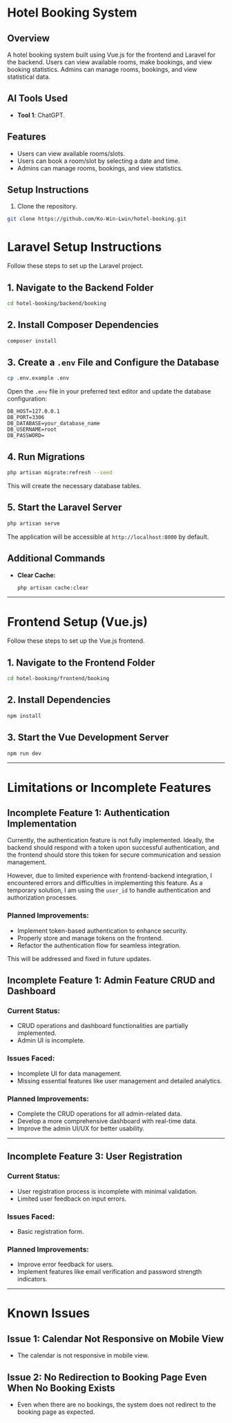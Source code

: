 # Hotel Booking System

## Overview
A hotel booking system built using Vue.js for the frontend and Laravel for the backend. Users can view available rooms, make bookings, and view booking statistics. Admins can manage rooms, bookings, and view statistical data.

## AI Tools Used
- **Tool 1**: ChatGPT.

## Features
- Users can view available rooms/slots.
- Users can book a room/slot by selecting a date and time.
- Admins can manage rooms, bookings, and view statistics.
  
## Setup Instructions

1. Clone the repository.

```bash
git clone https://github.com/Ko-Win-Lwin/hotel-booking.git
```

# Laravel Setup Instructions

Follow these steps to set up the Laravel project.

## 1. Navigate to the Backend Folder

```bash
cd hotel-booking/backend/booking
```

## 2. Install Composer Dependencies

```bash
composer install
```

## 3. Create a `.env` File and Configure the Database

```bash
cp .env.example .env
```

Open the `.env` file in your preferred text editor and update the database configuration:

```env
DB_HOST=127.0.0.1
DB_PORT=3306
DB_DATABASE=your_database_name
DB_USERNAME=root
DB_PASSWORD=
```

## 4. Run Migrations

```bash
php artisan migrate:refresh --seed
```

This will create the necessary database tables.

## 5. Start the Laravel Server

```bash
php artisan serve
```

The application will be accessible at `http://localhost:8000` by default.

## Additional Commands

- **Clear Cache:**
  ```bash
  php artisan cache:clear
  ```

---

  
# Frontend Setup (Vue.js)

Follow these steps to set up the Vue.js frontend.

## 1. Navigate to the Frontend Folder

```bash
cd hotel-booking/frontend/booking
```

## 2. Install Dependencies

```bash
npm install
```

## 3. Start the Vue Development Server

```bash
npm run dev
```

--- 


# Limitations or Incomplete Features

## Incomplete Feature 1: Authentication Implementation

Currently, the authentication feature is not fully implemented. Ideally, the backend should respond with a token upon successful authentication, and the frontend should store this token for secure communication and session management.

However, due to limited experience with frontend-backend integration, I encountered errors and difficulties in implementing this feature. As a temporary solution, I am using the `user_id` to handle authentication and authorization processes.

### Planned Improvements:
- Implement token-based authentication to enhance security.
- Properly store and manage tokens on the frontend.
- Refactor the authentication flow for seamless integration.

This will be addressed and fixed in future updates.

## Incomplete Feature 1: Admin Feature CRUD and Dashboard
### Current Status:
- CRUD operations and dashboard functionalities are partially implemented.
- Admin UI is incomplete.

### Issues Faced:
- Incomplete UI for data management.
- Missing essential features like user management and detailed analytics.

### Planned Improvements:
- Complete the CRUD operations for all admin-related data.
- Develop a more comprehensive dashboard with real-time data.
- Improve the admin UI/UX for better usability.

---

## Incomplete Feature 3: User Registration
### Current Status:
- User registration process is incomplete with minimal validation.
- Limited user feedback on input errors.

### Issues Faced:
- Basic registration form.

### Planned Improvements:
- Improve error feedback for users.
- Implement features like email verification and password strength indicators.


---
# Known Issues

## Issue 1: Calendar Not Responsive on Mobile View
- The calendar is not responsive in mobile view.

## Issue 2: No Redirection to Booking Page Even When No Booking Exists
- Even when there are no bookings, the system does not redirect to the booking page as expected.







   




